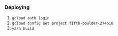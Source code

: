 ### Deploying
1. `gcloud auth login`
2. `gcloud config set project fifth-boulder-274618`
3. `yarn build`
